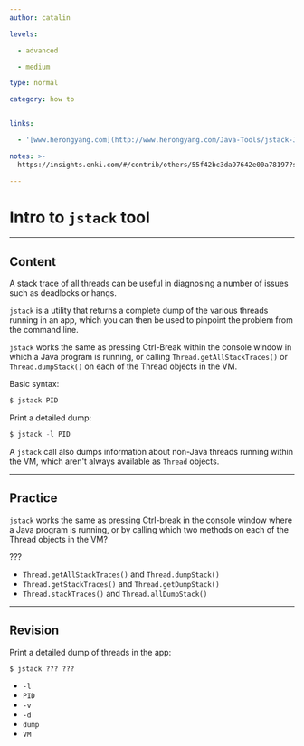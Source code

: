 ```yaml
---
author: catalin

levels:

  - advanced

  - medium

type: normal

category: how to


links:

  - '[www.herongyang.com](http://www.herongyang.com/Java-Tools/jstack-JVM-Thread-Dump-Stack-Strace.html){website}'

notes: >-
  https://insights.enki.com/#/contrib/others/55f42bc3da97642e00a78197?search=khandelwalrinki

---
```


# Intro to `jstack` tool

---
## Content

A stack trace of all threads can be useful in diagnosing a number of issues such as deadlocks or hangs.

`jstack` is a utility that returns a complete dump of the various threads running in an app, which you can then be used to pinpoint the problem from the command line.


`jstack` works the same as pressing Ctrl-Break within the console window in which a Java program is running, or calling `Thread.getAllStackTraces()` or `Thread.dumpStack()` on each of the Thread objects in the VM. 

Basic syntax:
```java
$ jstack PID
```

Print a detailed dump:
```java
$ jstack -l PID
```


A `jstack` call also dumps information about non-Java threads running within the VM, which aren't always available as `Thread` objects.

---
## Practice

`jstack` works the same as pressing Ctrl-break in the console window where a Java program is running, or by calling which two methods on each of the Thread objects in the VM? 

???


* `Thread.getAllStackTraces()` and `Thread.dumpStack()` 
* `Thread.getStackTraces()` and `Thread.getDumpStack()` 
* `Thread.stackTraces()` and `Thread.allDumpStack()`

---
## Revision

Print a detailed dump of threads in the app:
```
$ jstack ??? ???
```

* `-l` 
* `PID` 
* `-v` 
* `-d` 
* `dump` 
* `VM`

